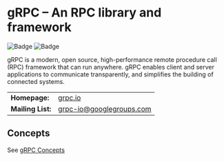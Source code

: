 # gRPC – An RPC library and framework

![Badge](https://img.shields.io/static/v1?label=go&message=1.20&color=blue&style=for-the-badge&logo=Go)
![Badge](https://img.shields.io/static/v1?label=gRPC&message=%20&color=blue&style=for-the-badge&logo=Go)

gRPC is a modern, open source, high-performance remote procedure call (RPC)
framework that can run anywhere. gRPC enables client and server applications to
communicate transparently, and simplifies the building of connected systems.

<table>
  <tr>
    <td><b>Homepage:</b></td>
    <td><a href="https://grpc.io/">grpc.io</a></td>
  </tr>
  <tr>
    <td><b>Mailing List:</b></td>
    <td><a href="https://groups.google.com/forum/#!forum/grpc-io">grpc-io@googlegroups.com</a></td>
  </tr>
</table>

## Concepts

See [gRPC Concepts](CONCEPTS.md)
